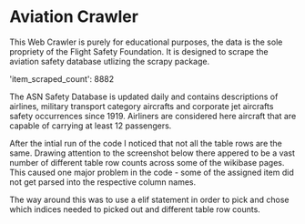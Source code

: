 # Aviation Crawler
This Web Crawler is purely for educational purposes, the data is the sole propriety of the Flight Safety Foundation. It is designed to scrape the aviation safety database utlizing the scrapy package. 

'item_scraped_count': 8882

The ASN Safety Database is updated daily and contains descriptions of airlines, military transport category aircrafts and corporate jet aircrafts safety occurrences since 1919. Airliners are considered here aircraft that are capable of carrying at least 12 passengers.

After the intial run of the code I noticed that not all the table rows are the same. Drawing attention to the screenshot below there appered to be a vast number of different table row counts across some of the wikibase pages. This caused one major problem in the code - some of the assigned item did not get parsed into the respective column names. 

The way around this was to use a elif statement in order to pick and chose which indices needed to picked out and different table row counts.

